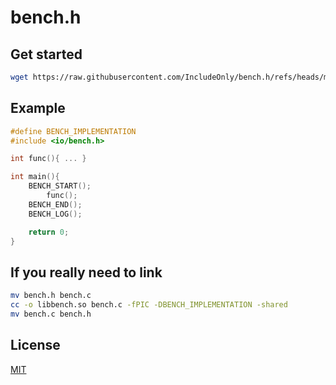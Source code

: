 # bench.h

## Get started

```bash
wget https://raw.githubusercontent.com/IncludeOnly/bench.h/refs/heads/main/bench.h
```

## Example

```c
#define BENCH_IMPLEMENTATION
#include <io/bench.h>

int func(){ ... }

int main(){
    BENCH_START();
        func();
    BENCH_END();
    BENCH_LOG();

    return 0;
}
```

## If you really need to link

```bash
mv bench.h bench.c
cc -o libbench.so bench.c -fPIC -DBENCH_IMPLEMENTATION -shared
mv bench.c bench.h
```

## License

[MIT](./LICENSE)
